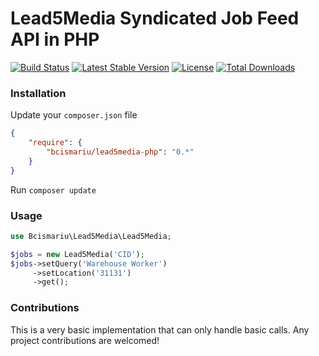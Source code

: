 # Lead5Media Syndicated Job Feed API in PHP

[![Build Status](https://travis-ci.org/bcismariu/lead5media-php.svg?branch=master)](https://travis-ci.org/bcismariu/lead5media-php)
[![Latest Stable Version](https://poser.pugx.org/bcismariu/lead5media-php/v/stable)](https://packagist.org/packages/bcismariu/lead5media-php)
[![License](https://poser.pugx.org/bcismariu/lead5media-php/license)](https://packagist.org/packages/bcismariu/lead5media-php)
[![Total Downloads](https://poser.pugx.org/bcismariu/lead5media-php/downloads)](https://packagist.org/packages/bcismariu/lead5media-php)

### Installation
Update your `composer.json` file
```json
{
    "require": {
        "bcismariu/lead5media-php": "0.*"
    }
}
```
Run `composer update`

### Usage
```php
use Bcismariu\Lead5Media\Lead5Media;

$jobs = new Lead5Media('CID');
$jobs->setQuery('Warehouse Worker')
     ->setLocation('31131')
     ->get();
```

### Contributions

This is a very basic implementation that can only handle basic calls. Any project contributions are welcomed!
